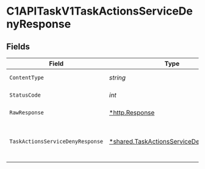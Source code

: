 # C1APITaskV1TaskActionsServiceDenyResponse


## Fields

| Field                                                                                                                     | Type                                                                                                                      | Required                                                                                                                  | Description                                                                                                               |
| ------------------------------------------------------------------------------------------------------------------------- | ------------------------------------------------------------------------------------------------------------------------- | ------------------------------------------------------------------------------------------------------------------------- | ------------------------------------------------------------------------------------------------------------------------- |
| `ContentType`                                                                                                             | *string*                                                                                                                  | :heavy_check_mark:                                                                                                        | HTTP response content type for this operation                                                                             |
| `StatusCode`                                                                                                              | *int*                                                                                                                     | :heavy_check_mark:                                                                                                        | HTTP response status code for this operation                                                                              |
| `RawResponse`                                                                                                             | [*http.Response](https://pkg.go.dev/net/http#Response)                                                                    | :heavy_check_mark:                                                                                                        | Raw HTTP response; suitable for custom response parsing                                                                   |
| `TaskActionsServiceDenyResponse`                                                                                          | [*shared.TaskActionsServiceDenyResponse](../../../pkg/models/shared/taskactionsservicedenyresponse.md)                    | :heavy_minus_sign:                                                                                                        | The TaskActionsServiceDenyResponse returns a task view with paths indicating the location of expanded items in the array. |